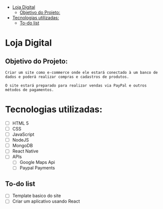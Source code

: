 - [Loja Digital](#loja-digital)
  - [Objetivo do Projeto:](#objetivo-do-projeto)
- [Tecnologias utilizadas:](#tecnologias-utilizadas)
  - [To-do list](#to-do-list)

# Loja Digital

## Objetivo do Projeto:

    Criar um site como e-commerce onde ele estará conectado à um banco de dados e poderá realizar compras e cadastros de produtos.

    O site estará preparado para realizar vendas via PayPal e outros métodos de pagamentos.

# Tecnologias utilizadas:

- [ ] HTML 5
- [ ] CSS
- [ ] JavaScript
- [ ] NodeJS
- [ ] MongoDB
- [ ] React Native
- [ ] APIs
  - [ ] Google Maps Api
  - [ ] Paypal Payments

## To-do list

- [ ] Template basico do site
- [ ] Criar um aplicativo usando React
